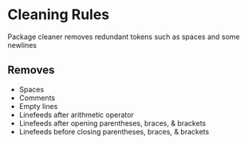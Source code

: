 
# Cleaning Rules

Package cleaner removes redundant tokens such as spaces and some newlines

## Removes

- Spaces
- Comments
- Empty lines
- Linefeeds after arithmetic operator
- Linefeeds after opening parentheses, braces, & brackets
- Linefeeds before closing parentheses, braces, & brackets 
